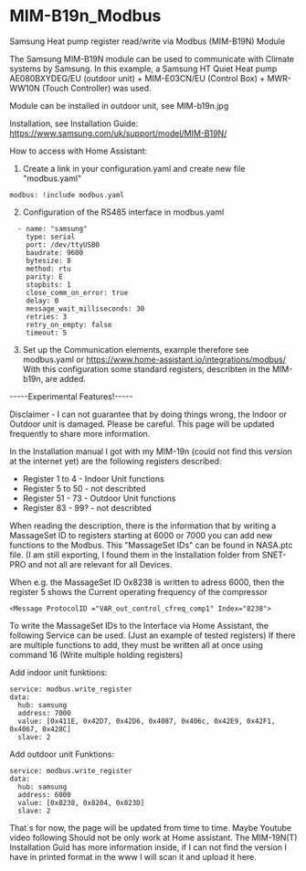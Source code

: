 # MIM-B19n_Modbus
Samsung Heat pump register read/write via Modbus (MIM-B19N) Module

The Samsung MIM-B19N module can be used to communicate with Climate systems by Samsung. In this example, a Samsung HT Quiet Heat pump AE080BXYDEG/EU (outdoor unit) + MIM-E03CN/EU (Control Box) + MWR-WW10N (Touch Controller) was used.

Module can be installed in outdoor unit, see MIM-b19n.jpg

Installation, see Installation Guide: https://www.samsung.com/uk/support/model/MIM-B19N/

How to access with Home Assistant:
1) Create a link in your configuration.yaml and create new file "modbus.yaml"
```
modbus: !include modbus.yaml
```
2) Configuration of the RS485 interface in modbus.yaml
```
  - name: "samsung"
    type: serial
    port: /dev/ttyUSB0
    baudrate: 9600
    bytesize: 8
    method: rtu
    parity: E
    stopbits: 1
    close_comm_on_error: true
    delay: 0
    message_wait_milliseconds: 30
    retries: 3
    retry_on_empty: false
    timeout: 5
```
3) Set up the Communication elements, example therefore see modbus.yaml or https://www.home-assistant.io/integrations/modbus/
With this configuration some standard registers, describten in the MIM-b19n, are added.

-----Experimental Features!-----

Disclaimer - I can not guarantee that by doing things wrong, the Indoor or Outdoor unit is damaged. Please be careful. This page will be updated frequently to share more information.

In the Installation manual I got with my MIM-19n (could not find this version at the internet yet) are the following registers described:
- Register 1 to 4 - Indoor Unit functions
- Register 5 to 50 - not describted
- Register 51 - 73 - Outdoor Unit functions
- Register 83 - 99? - not describted

When reading the description, there is the information that by writing a MassageSet ID to registers starting at 6000 or 7000 you can add new functions to the Modbus.
This "MassageSet IDs" can be found in NASA.ptc file. (I am still exporting, I found them in the Installation folder from SNET-PRO and not all are relevant for all Devices.

When e.g. the MassageSet ID 0x8238 is written to adress 6000, then the register 5 shows the Current operating frequency of the compressor 
```
<Message ProtocolID ="VAR_out_control_cfreq_comp1" Index="8238">
```

To write the MassageSet IDs to the Interface via Home Assistant, the following Service can be used. (Just an example of tested registers)
If there are multiple functions to add, they must be written all at once using command 16 (Write multiple holding registers)

Add indoor unit funktions:
```
service: modbus.write_register
data:
  hub: samsung
  address: 7000
  value: [0x411E, 0x42D7, 0x42D6, 0x4087, 0x406c, 0x42E9, 0x42F1, 0x4067, 0x428C]
  slave: 2
```
Add outdoor unit Funktions:
```
service: modbus.write_register
data:
  hub: samsung
  address: 6000
  value: [0x8238, 0x8204, 0x823D]
  slave: 2
```

That`s for now, the page will be updated from time to time.
Maybe Youtube video following
Should not be only work at Home assistant.
The MIM-19N(T) Installation Guid has more information inside, if I can not find the version I have in printed format in the www I will scan it and upload it here.

